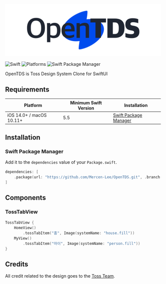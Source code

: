 ![OpenTDS](https://raw.githubusercontent.com/Mercen-Lee/OpenTDS/main/Resources/OpenTDSLogo.png)

![Swift](https://img.shields.io/badge/Swift-5.5_5.6_5.7_5.8-Orange?style=flat-square)
![Platforms](https://img.shields.io/badge/Platforms-macOS_iOS-yellowgreen?style=flat-square)
![Swift Package Manager](https://img.shields.io/badge/Swift_Package_Manager-compatible-orange?style=flat-square)

OpenTDS is Toss Design System Clone for SwiftUI

## Requirements
| Platform | Minimum Swift Version | Installation |
| --- | --- | --- |
| iOS 14.0+ / macOS 10.11+ | 5.5 | [Swift Package Manager](#swift-package-manager) |

## Installation
### Swift Package Manager

Add it to the `dependencies` value of your `Package.swift`.
```swift
dependencies: [
    .package(url: "https://github.com/Mercen-Lee/OpenTDS.git", .branch("main"))
]
```

## Components
### TossTabView
```swift
TossTabView {
    HomeView()
        .tossTabItem("홈", Image(systemName: "house.fill"))
    MyView()
        .tossTabItem("마이", Image(systemName: "person.fill"))
}
```

## Credits
All credit related to the design goes to the [Toss Team](https://toss.im/team).
